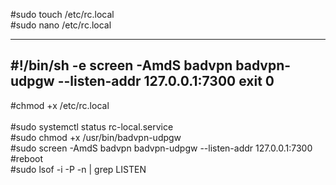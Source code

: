 
#sudo touch /etc/rc.local   <br>
#sudo nano /etc/rc.local         <br>

----------------------
#!/bin/sh -e
screen -AmdS badvpn badvpn-udpgw --listen-addr 127.0.0.1:7300
exit 0
----------------------

#chmod +x /etc/rc.local          <br>           
#sudo systemctl status rc-local.service           <br>
#sudo chmod +x /usr/bin/badvpn-udpgw             <br>
#sudo screen -AmdS badvpn badvpn-udpgw --listen-addr 127.0.0.1:7300        <br>
#reboot   <br>
#sudo lsof -i -P -n | grep LISTEN        <br>

